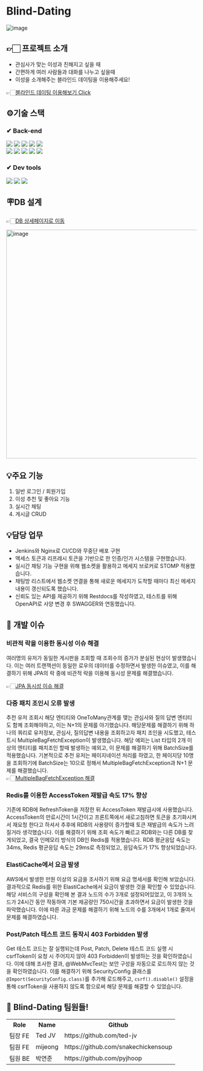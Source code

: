 # Blind-Dating
![image](https://github.com/Blind-Dating/Blind-Dating-BE/assets/59335316/6b771471-8e6c-49b8-aa9a-ba8bbb86b5da)

## 👉🏻 프로젝트 소개
 - 관심사가 맞는 이성과 친해지고 싶을 때
 - 간편하게 여러 사람들과 대화를 나누고 싶을때
 - 이성을 소개해주는 블라인드 데이팅을 이용해주세요!    

👉🏻[블라인드 데이팅 이용해보기 Click](https://fe-zeta.vercel.app)   




## ⚙기술 스택

### ✔ Back-end
<div>
 <img src="https://img.shields.io/badge/springboot-6DB33F?style=for-the-badge&logo=springboot&logoColor=white"/>
 <img src="https://img.shields.io/badge/gradle-02303A?style=for-the-badge&logo=gradle&logoColor=white"/>
 <img src="https://img.shields.io/badge/mysql-4479A1?style=for-the-badge&logo=mysql&logoColor=white"/>
 <img src="https://img.shields.io/badge/redis-DC382D?style=for-the-badge&logo=redis&logoColor=white"/>
 <img src="https://img.shields.io/badge/githubactions-2088FF?style=for-the-badge&logo=githubactions&logoColor=white"/>
 </br>
 <img src="https://img.shields.io/badge/amazonec2-FF9900?style=for-the-badge&logo=amazonec2&logoColor=white"/>
 <img src="https://img.shields.io/badge/amazons3-569A31?style=for-the-badge&logo=amazons3&logoColor=white"/>
 <img src="https://img.shields.io/badge/amazonrds-527FFF?style=for-the-badge&logo=amazonrds&logoColor=white"/>
 <img src="https://img.shields.io/badge/elasticache-527FFF?style=for-the-badge&logo=elasti&logoColor=white"/>
 <img src="https://img.shields.io/badge/codedeploy-007054?style=for-the-badge&logo=elasti&logoColor=white"/>
</div>

### ✔ Dev tools
<div>
 <img src="https://img.shields.io/badge/intellijidea-000000?style=for-the-badge&logo=intellijidea&logoColor=white"/>
 <img src="https://img.shields.io/badge/git-F05032?style=for-the-badge&logo=git&logoColor=white"/>
 <img src="https://img.shields.io/badge/github-181717?style=for-the-badge&logo=github&logoColor=white"/>
</div>    

## 🪧DB 설계
👉🏻[DB 상세페이지로 이동](https://www.erdcloud.com/d/FveRbu3AKcJ2Zd3ko)
   
<img width="604" alt="image" src="https://github.com/pyjhoop/Blind-Dating/assets/59335316/c077cb5c-3fe5-4d86-b415-973efaba3509">


## 💡주요 기능
1. 일반 로그인 / 회원가입
2. 이성 추천 및 좋아요 기능
3. 실시간 채팅
4. 게시글 CRUD

## 💡담당 업무
 - Jenkins와 Nginx로 CI/CD와 무중단 배포 구현
 - 엑세스 토큰과 리프레시 토큰을 기반으로 한 인증/인가 시스템을 구현했습니다.
 - 실시간 채팅 기능 구현을 위해 웹소켓을 활용하고 메세지 브로커로 STOMP 적용했습니다.
 - 채팅방 리스트에서 웹소켓 연결을 통해 새로운 메세지가 도착할 때마다 최신 메세지 내용이 갱신되도록 했습니다.
 - 신뢰도 있는 API를 제공하기 위해 Restdocs를 작성하였고, 테스트를 위해 OpenAPI로 사양 변경 후 SWAGGER와 연동했습니다.



## :rocket: 개발 이슈
### 비관적 락을 이용한 동시성 이슈 해결

여러명의 유저가 동일한 게시판을 조회할 때 조회수의 증가가 분실된 현상이 발생했습니다. 이는 여러 트랜잭션이 동일한 로우의 데이터를 수정하면서 발생한 이슈였고, 이를 해결하기 위해
JPA의 락 중에 비관적 락을 이용해 동시성 문제를 해결했습니다.    

👉🏻[JPA 동시성 이슈 해결](https://laohcoding.tistory.com/entry/JPA-%EB%8F%99%EC%8B%9C%EC%84%B1-%EC%9D%B4%EC%8A%88-%ED%95%B4%EA%B2%B0%ED%95%98%EA%B8%B0)

### 다중 패치 조인시 오류 발생
추천 유저 조회시 해당 엔티티와 OneToMany관계를 맺는 관심사와 질의 답변 엔티티도 함께 조회해야하고, 이는 N+1의 문제를 야기했습니다. 해당문제를 해결하기 위해 하나의 쿼리로 유저정보, 관심사, 질의답변 내용을
조회하고자 패치 조인을 시도했고, 테스트시 MultipleBagFetchException이 발생했습니다. 해당 예외는 List 타입의 2개 이상의 엔티티를 패치조인 할때 발생하는 예외고, 이 문제를 해결하기 위해 
BatchSize를 적용했습니다. 기본적으로 추천 유저는 페이지네이션 처리를 하였고, 한 페이지당 10명을 조회하기에 BatchSize는 10으로 정해서 MultipleBagFetchException과 N+1 문제를 해결했습니다.   
👉🏻[MultipleBagFetchException 해결](https://laohcoding.tistory.com/entry/JPA-cannot-simultaneously-fetch-multiple-bags-%EC%98%A4%EB%A5%98)

### Redis를 이용한 AccessToken 재발급 속도 17% 향상
기존에 RDB에 RefreshToken을 저장한 뒤 AccessToken 재발급시에 사용했습니다. AccessToken의 만료시간이 1시간이고 프론트쪽에서 새로고침하면 토큰을 초기화시켜서 재요청 한다고 하셔서 추후에 
RDB의 사용량이 증가할때 토큰 재발급의 속도가 느려질거라 생각했습니다. 이를 해결하기 위해 조회 속도가 빠르고 RDB와는 다른 DB를 찾게되었고, 결국 인메모리 방식의 DB인 Redis를 적용했습니다.
RDB 평균응답 속도는 34ms, Redis 평균응답 속도는 29ms로 측정되었고, 응답속도가 17% 향상되었습니다.

### ElastiCache에서 요금 발생  
AWS에서 발생한 만원 이상의 요금을 조사하기 위해 요금 명세서를 확인해 보았습니다. 결과적으로 Redis를 위한 ElastiCache에서 요금이 발생한 것을 확인할 수 있었습니다. 
해당 서비스의 구성을 확인해 본 결과 노드의 수가 3개로 설정되어있었고, 이 3개의 노드가 24시간 동안 작동하여 기본 제공량인 750시간을 초과하면서 요금이 발생한 것을 파악했습니다.
이에 따른 과금 문제를 해결하기 위해 노드의 수를 3개에서 1개로 줄여서 문제를 해결하였습니다.

### Post/Patch 테스트 코드 동작시 403 Forbidden 발생    
Get 테스트 코드는 잘 실행되는데 Post, Patch, Delete 테스트 코드 실행 시 csrfToken이 요청 시 주어지지 않아 403 Forbidden이 발생하는 것을 확인하였습니다.
이에 대해 조사한 결과, @WebMvcTest는 보안 구성을 자동으로 로드하지 않는 것을 확인하였습니다. 이를 해결하기 위해 SecurityConfig 클래스를 `@Import(SecurityConfig.class)`를 추가해
로드해주고, `csrf().disable()` 설정을 통해 csrfToken을 사용하지 않도록 함으로써 해당 문제를 해결할 수 있었습니다.




## 👻 Blind-Dating 팀원들!
<table>
  <tbody>
    <tr>
     <th>Role</th>
     <th>Name</th>
     <th>Github</th>
    <tr/>
    <tr>
     <td>팀장 FE</td>
     <td>Ted JV</td>
     <td>https://github.com/ted-jv</td>
    </tr>
    <tr>
     <td>팀원 FE</td>
     <td>mijeong</td>
     <td>https://github.com/snakechickensoup</td>
    </tr>
    <tr>
     <td>팀원 BE</td>
     <td>박연준</td>
     <td>https://github.com/pyjhoop</td>
    </tr>
      
  </tbody>
</table>




